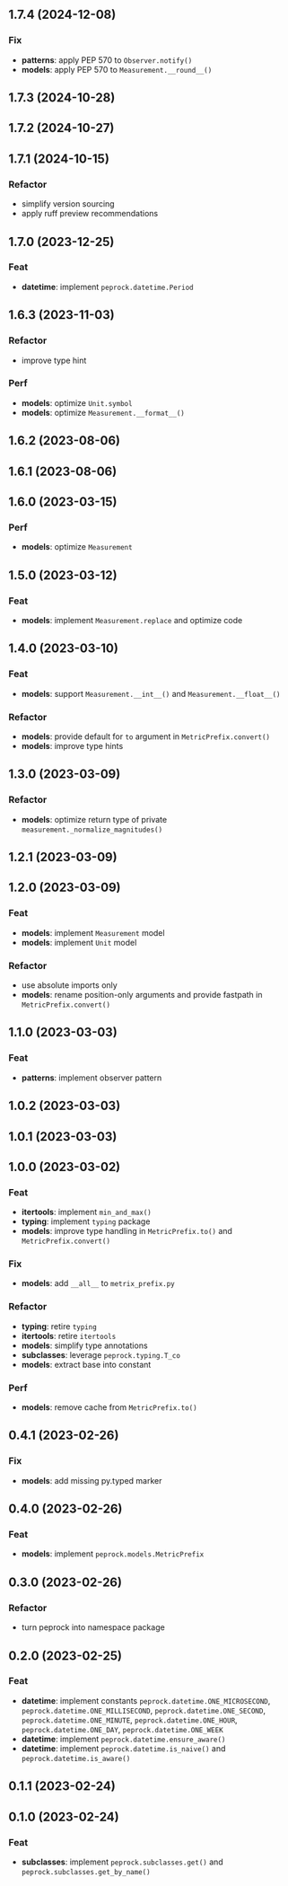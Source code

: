 ## 1.7.4 (2024-12-08)

### Fix

- **patterns**: apply PEP 570 to `Observer.notify()`
- **models**: apply PEP 570 to `Measurement.__round__()`

## 1.7.3 (2024-10-28)

## 1.7.2 (2024-10-27)

## 1.7.1 (2024-10-15)

### Refactor

- simplify version sourcing
- apply ruff preview recommendations

## 1.7.0 (2023-12-25)

### Feat

- **datetime**: implement `peprock.datetime.Period`

## 1.6.3 (2023-11-03)

### Refactor

- improve type hint

### Perf

- **models**: optimize `Unit.symbol`
- **models**: optimize `Measurement.__format__()`

## 1.6.2 (2023-08-06)

## 1.6.1 (2023-08-06)

## 1.6.0 (2023-03-15)

### Perf

- **models**: optimize `Measurement`

## 1.5.0 (2023-03-12)

### Feat

- **models**: implement `Measurement.replace` and optimize code

## 1.4.0 (2023-03-10)

### Feat

- **models**: support `Measurement.__int__()` and `Measurement.__float__()`

### Refactor

- **models**: provide default for `to` argument in `MetricPrefix.convert()`
- **models**: improve type hints

## 1.3.0 (2023-03-09)

### Refactor

- **models**: optimize return type of private `measurement._normalize_magnitudes()`

## 1.2.1 (2023-03-09)

## 1.2.0 (2023-03-09)

### Feat

- **models**: implement `Measurement` model
- **models**: implement `Unit` model

### Refactor

- use absolute imports only
- **models**: rename position-only arguments and provide fastpath in `MetricPrefix.convert()`

## 1.1.0 (2023-03-03)

### Feat

- **patterns**: implement observer pattern

## 1.0.2 (2023-03-03)

## 1.0.1 (2023-03-03)

## 1.0.0 (2023-03-02)

### Feat

- **itertools**: implement `min_and_max()`
- **typing**: implement `typing` package
- **models**: improve type handling in `MetricPrefix.to()` and `MetricPrefix.convert()`

### Fix

- **models**: add `__all__` to `metrix_prefix.py`

### Refactor

- **typing**: retire `typing`
- **itertools**: retire `itertools`
- **models**: simplify type annotations
- **subclasses**: leverage `peprock.typing.T_co`
- **models**: extract base into constant

### Perf

- **models**: remove cache from `MetricPrefix.to()`

## 0.4.1 (2023-02-26)

### Fix

- **models**: add missing py.typed marker

## 0.4.0 (2023-02-26)

### Feat

- **models**: implement `peprock.models.MetricPrefix`

## 0.3.0 (2023-02-26)

### Refactor

- turn peprock into namespace package

## 0.2.0 (2023-02-25)

### Feat

- **datetime**: implement constants `peprock.datetime.ONE_MICROSECOND`, `peprock.datetime.ONE_MILLISECOND`, `peprock.datetime.ONE_SECOND`, `peprock.datetime.ONE_MINUTE`, `peprock.datetime.ONE_HOUR`, `peprock.datetime.ONE_DAY`, `peprock.datetime.ONE_WEEK`
- **datetime**: implement `peprock.datetime.ensure_aware()`
- **datetime**: implement `peprock.datetime.is_naive()` and `peprock.datetime.is_aware()`

## 0.1.1 (2023-02-24)

## 0.1.0 (2023-02-24)

### Feat

- **subclasses**: implement `peprock.subclasses.get()` and `peprock.subclasses.get_by_name()`

